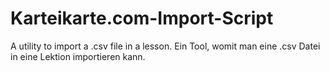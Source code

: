 # Karteikarte.com-Import-Script
A utility to import a .csv file in a lesson. Ein Tool, womit man eine .csv Datei in eine Lektion importieren kann.
